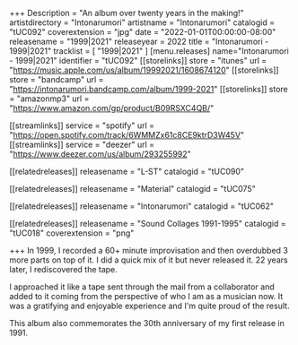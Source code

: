+++
Description = "An album over twenty years in the making!"
artistdirectory = "Intonarumori"
artistname = "Intonarumori"
catalogid = "tUC092"
coverextension = "jpg"
date = "2022-01-01T00:00:00-08:00"
releasename = "1999|2021"
releaseyear = 2022
title = "Intonarumori - 1999|2021"
tracklist = [ "1999|2021" ]
[menu.releases]
	name="Intonarumori - 1999|2021"
	identifier = "tUC092"
[[storelinks]]
	store = "itunes"
	url = "https://music.apple.com/us/album/19992021/1608674120"
[[storelinks]]
	store = "bandcamp"
	url = "https://intonarumori.bandcamp.com/album/1999-2021"
[[storelinks]]
	store = "amazonmp3"
	url = "https://www.amazon.com/gp/product/B09RSXC4QB/"

[[streamlinks]]
	service = "spotify"
	url = "https://open.spotify.com/track/6WMMZx61c8CE9ktrD3W45V"
[[streamlinks]]
	service = "deezer"
	url = "https://www.deezer.com/us/album/293255992"


[[relatedreleases]]
	releasename = "L-ST"
	catalogid = "tUC090"

[[relatedreleases]]
	releasename = "Material"
	catalogid = "tUC075"

[[relatedreleases]]
	releasename = "Intonarumori"
	catalogid = "tUC062"

[[relatedreleases]]
	releasename = "Sound Collages 1991-1995"
	catalogid = "tUC018"
	coverextension = "png"

+++
In 1999, I recorded a 60+ minute improvisation and then overdubbed 3 more parts on top of it. I did a quick mix of it but never released it. 22 years later, I rediscovered the tape.

I approached it like a tape sent through the mail from a collaborator and added to it coming from the perspective of who I am as a musician now. It was a gratifying and enjoyable experience and I'm quite proud of the result.

This album also commemorates the 30th anniversary of my first release in 1991.